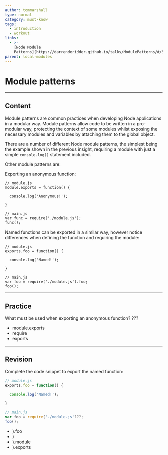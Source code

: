 ```yaml
---
author: tommarshall
type: normal
category: must-know
tags:
  - introduction
  - workout
links:
  - >-
    [Node Module
    Patterns](https://darrenderidder.github.io/talks/ModulePatterns/#/5){website}
parent: local-modules
---
```


# Module patterns


---

## Content

Module patterns are common practices when developing Node applications in a modular way. Module patterns allow code to be written in a pro-modular way, protecting the context of some modules whilst exposing the necessary modules and variables by attaching them to the global object.

There are a number of different Node module patterns, the simplest being the example shown in the previous insight, requiring a module with just a simple `console.log()` statement included.

Other module patterns are:

Exporting an anonymous function:

```plain-text
// module.js
module.exports = function() {

  console.log('Anonymous!');

}

// main.js
var func = require('./module.js');
func();
```

Named functions can be exported in a similar way, however notice differences when defining the function and requiring the module:

```plain-text
// module.js
exports.foo = function() {

  console.log('Named!');

}

// main.js
var foo = require('./module.js').foo;
foo();
```


---

## Practice

What must be used when exporting an anonymous function?
???

- module.exports
- require
- exports


---

## Revision

Complete the code snippet to export the named function:

```javascript
// module.js
exports.foo = function() {

  console.log('Named!');

}

// main.js
var foo = require('./module.js'???;
foo();
```

- ).foo
- )
- ).module
- ).exports

